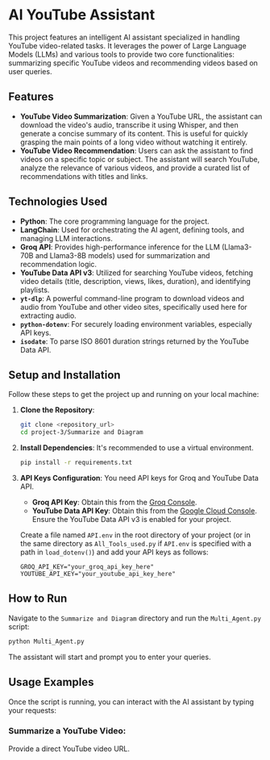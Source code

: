 # AI YouTube Assistant

This project features an intelligent AI assistant specialized in handling YouTube video-related tasks. It leverages the power of Large Language Models (LLMs) and various tools to provide two core functionalities: summarizing specific YouTube videos and recommending videos based on user queries.

## Features

-   **YouTube Video Summarization**: Given a YouTube URL, the assistant can download the video's audio, transcribe it using Whisper, and then generate a concise summary of its content. This is useful for quickly grasping the main points of a long video without watching it entirely.
-   **YouTube Video Recommendation**: Users can ask the assistant to find videos on a specific topic or subject. The assistant will search YouTube, analyze the relevance of various videos, and provide a curated list of recommendations with titles and links.

## Technologies Used

*   **Python**: The core programming language for the project.
*   **LangChain**: Used for orchestrating the AI agent, defining tools, and managing LLM interactions.
*   **Groq API**: Provides high-performance inference for the LLM (Llama3-70B and Llama3-8B models) used for summarization and recommendation logic.
*   **YouTube Data API v3**: Utilized for searching YouTube videos, fetching video details (title, description, views, likes, duration), and identifying playlists.
*   **`yt-dlp`**: A powerful command-line program to download videos and audio from YouTube and other video sites, specifically used here for extracting audio.
*   **`python-dotenv`**: For securely loading environment variables, especially API keys.
*   **`isodate`**: To parse ISO 8601 duration strings returned by the YouTube Data API.

## Setup and Installation

Follow these steps to get the project up and running on your local machine:

1.  **Clone the Repository**:
    ```bash
    git clone <repository_url>
    cd project-3/Summarize and Diagram
    ```

2.  **Install Dependencies**:
    It's recommended to use a virtual environment.
    ```bash
    pip install -r requirements.txt
    ```

3.  **API Keys Configuration**:
    You need API keys for Groq and YouTube Data API.
    *   **Groq API Key**: Obtain this from the [Groq Console](https://console.groq.com/keys).
    *   **YouTube Data API Key**: Obtain this from the [Google Cloud Console](https://console.cloud.google.com/apis/credentials). Ensure the YouTube Data API v3 is enabled for your project.

    Create a file named `API.env` in the root directory of your project (or in the same directory as `All_Tools_used.py` if `API.env` is specified with a path in `load_dotenv()`) and add your API keys as follows:

    ```
    GROQ_API_KEY="your_groq_api_key_here"
    YOUTUBE_API_KEY="your_youtube_api_key_here"
    ```

## How to Run

Navigate to the `Summarize and Diagram` directory and run the `Multi_Agent.py` script:

```bash
python Multi_Agent.py
```

The assistant will start and prompt you to enter your queries.

## Usage Examples

Once the script is running, you can interact with the AI assistant by typing your requests:

### Summarize a YouTube Video:

Provide a direct YouTube video URL.

